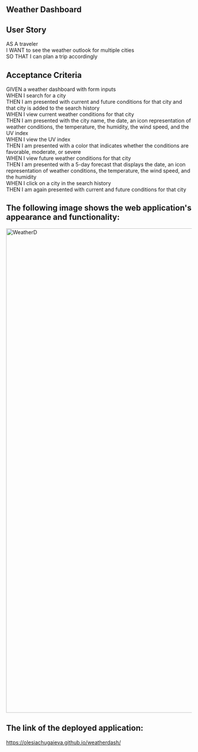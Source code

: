 ## Weather Dashboard 


## User Story

AS A traveler<br>
I WANT to see the weather outlook for multiple cities<br>
SO THAT I can plan a trip accordingly<br>

## Acceptance Criteria

GIVEN a weather dashboard with form inputs<br>
WHEN I search for a city<br>
THEN I am presented with current and future conditions for that city and that city is added to the search history<br>
WHEN I view current weather conditions for that city<br>
THEN I am presented with the city name, the date, an icon representation of weather conditions, the temperature, the humidity, the wind speed, and the UV index<br>
WHEN I view the UV index<br>
THEN I am presented with a color that indicates whether the conditions are favorable, moderate, or severe<br>
WHEN I view future weather conditions for that city<br>
THEN I am presented with a 5-day forecast that displays the date, an icon representation of weather conditions, the temperature, the wind speed, and the humidity<br>
WHEN I click on a city in the search history<br>
THEN I am again presented with current and future conditions for that city<br>

## The following image shows the web application's appearance and functionality:
<img width="1314" alt="WeatherD" src="https://user-images.githubusercontent.com/106128434/179137284-f9155285-faf9-4321-8d6f-3c4c6befb30a.png">

## The link of the deployed application:
https://olesiachugaieva.github.io/weatherdash/
